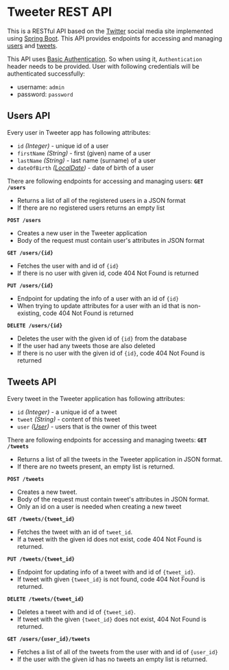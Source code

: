 # Tweeter REST API

This is a RESTful API based on the [Twitter](https://twitter.com/) social media site implemented using [Spring Boot](https://spring.io/projects/spring-boot).
This API provides endpoints for accessing and managing [users](#users-api) and [tweets](#tweets-api).

This API uses [Basic Authentication](https://en.wikipedia.org/wiki/Basic_access_authentication). So when using it, `Authentication` header needs to be provided. User with following credentials will be authenticated successfully:
* username: `admin`
* password: `password`

## Users API
Every user in Tweeter app has following attributes:
* `id` *(Integer)* - unique id of a user
* `firstName` *(String)* - first (given) name of a user
* `lastName` *(String)* - last name (surname) of a user
* `dateOfBirth` *([LocalDate](https://docs.oracle.com/en/java/javase/11/docs/api/java.base/java/time/LocalDate.html))* - date of birth of a user

There are following endpoints for accessing and managing users:
**`GET /users`**
* Returns a list of all of the registered users in a JSON format
* If there are no registered users returns an empty list

**`POST /users`**
* Creates a new user in the Tweeter application
* Body of the request must contain user's attributes in JSON format

**`GET /users/{id}`**
* Fetches the user with and id of `{id}`
* If there is no user with given id, code 404 Not Found is returned

**`PUT /users/{id}`**
* Endpoint for updating the info of a user with an id of `{id}`
* When trying to update attributes for a user with an id that is non-existing, code 404 Not Found is returned

**`DELETE /users/{id}`**
* Deletes the user with the given id of `{id}` from the database
* If the user had any tweets those are also deleted
* If there is no user with the given id of `{id}`, code 404 Not Found is returned

## Tweets API
Every tweet in the Tweeter application has following attributes:
* `id` *(Integer)* - a unique id of a tweet
* `tweet` *(String)* - content of this tweet
* `user` *([User](#users-api))* - users that is the owner of this tweet

There are following endpoints for accessing and managing tweets:
**`GET /tweets`**
* Returns a list of all the tweets in the Tweeter application in JSON format.
* If there are no tweets present, an empty list is returned.

**`POST /tweets`**
* Creates a new tweet.
* Body of the request must contain tweet's attributes in JSON format.
* Only an id on a user is needed when creating a new tweet

**`GET /tweets/{tweet_id}`**
* Fetches the tweet with an id of `tweet_id`.
* If a tweet with the given id does not exist, code 404 Not Found is returned.

**`PUT /tweets/{tweet_id}`**
* Endpoint for updating info of a tweet with and id of `{tweet_id}`.
* If tweet with given `{tweet_id}` is not found, code 404 Not Found is returned.

**`DELETE /tweets/{tweet_id}`**
* Deletes a tweet with and id of `{tweet_id}`.
* If tweet with the given `{tweet_id}` does not exist, 404 Not Found is returned.

**`GET /users/{user_id}/tweets`**
* Fetches a list of all of the tweets from the user with and id of `{user_id}`
* If the user with the given id has no tweets an empty list is returned.

